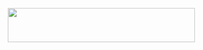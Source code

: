 <div align="center">
<img src="https://github.com/fgm12345/Logo_SPPEA/assets/166504202/24e16a54-417f-46a4-a91d-a37f8b8b53ca" style="width:379px;height:70px;"><br>
